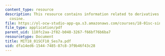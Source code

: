 ```yaml
---
content_type: resource
description: This resource contains information related to derivatives of sine and
  cosine.
file: https://ol-ocw-studio-app-qa.s3.amazonaws.com/courses/18-01sc-single-variable-calculus-fall-2010/dfa14ed61544748587c83f9b46f43c28_MIT18_01SCF10_Ses7a.pdf
file_type: application/pdf
parent_uid: 118fc2aa-2f82-b048-3267-f66bf76b6ba7
resourcetype: Document
title: MIT18_01SCF10_Ses7a.pdf
uid: dfa14ed6-1544-7485-87c8-3f9b46f43c28
---
```

